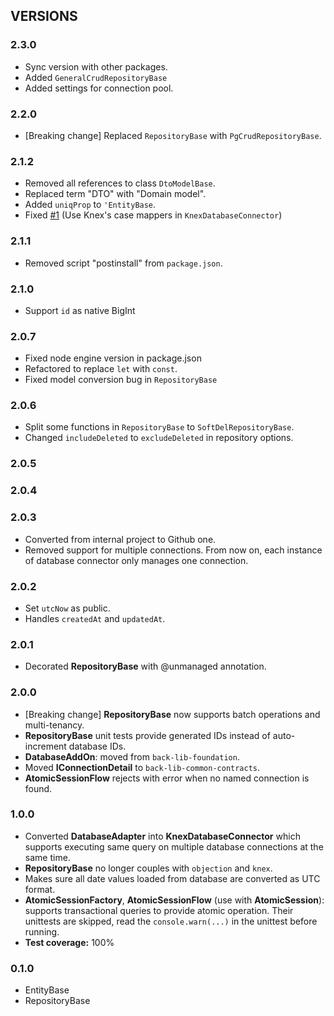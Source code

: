 ## VERSIONS


### 2.3.0
- Sync version with other packages.
- Added `GeneralCrudRepositoryBase`
- Added settings for connection pool.

### 2.2.0
- [Breaking change] Replaced `RepositoryBase` with `PgCrudRepositoryBase`.

### 2.1.2
- Removed all references to class `DtoModelBase`.
- Replaced term "DTO" with "Domain model".
- Added `uniqProp` to `'EntityBase`.
- Fixed [#1](https://github.com/gennovative/micro-fleet-persistence/issues/1) (Use Knex's case mappers in `KnexDatabaseConnector`)

### 2.1.1
- Removed script "postinstall" from `package.json`.

### 2.1.0
- Support `id` as native BigInt

### 2.0.7
- Fixed node engine version in package.json
- Refactored to replace `let` with `const`.
- Fixed model conversion bug in `RepositoryBase`

### 2.0.6
- Split some functions in `RepositoryBase` to `SoftDelRepositoryBase`.
- Changed `includeDeleted` to `excludeDeleted` in repository options.

### 2.0.5

### 2.0.4

### 2.0.3
- Converted from internal project to Github one.
- Removed support for multiple connections. From now on, each instance of database connector only manages one connection.

### 2.0.2
- Set `utcNow` as public.
- Handles `createdAt` and `updatedAt`.

### 2.0.1
- Decorated **RepositoryBase** with @unmanaged annotation.

### 2.0.0

- [Breaking change] **RepositoryBase** now supports batch operations and multi-tenancy.
- **RepositoryBase** unit tests provide generated IDs instead of auto-increment database IDs.
- **DatabaseAddOn**: moved from `back-lib-foundation`.
- Moved **IConnectionDetail** to `back-lib-common-contracts`.
- **AtomicSessionFlow** rejects with error when no named connection is found.

### 1.0.0

- Converted **DatabaseAdapter** into **KnexDatabaseConnector** which supports executing same query on multiple database connections at the same time.
- **RepositoryBase** no longer couples with `objection` and `knex`.
- Makes sure all date values loaded from database are converted as UTC format.
- **AtomicSessionFactory**, **AtomicSessionFlow** (use with **AtomicSession**): supports transactional queries to provide atomic operation. Their unittests are skipped, read the `console.warn(...)` in the unittest before running.
- **Test coverage:** 100%

### 0.1.0
- EntityBase
- RepositoryBase